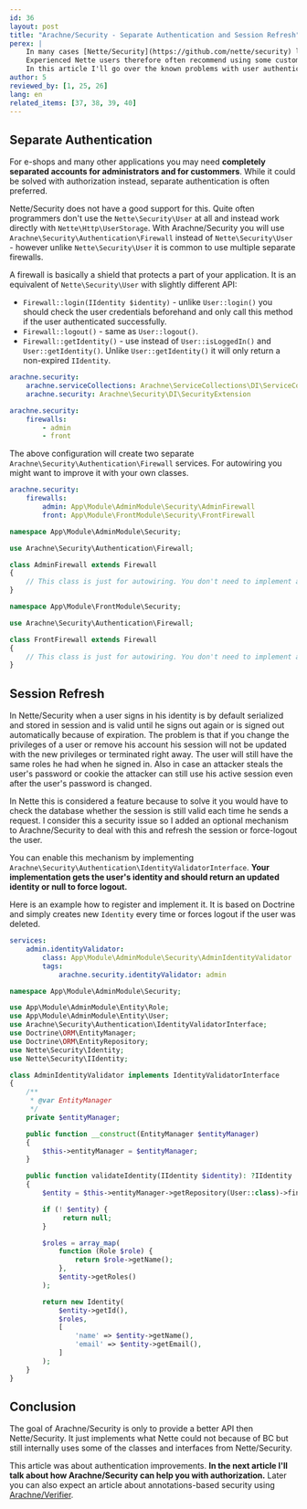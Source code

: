 ```yaml
---
id: 36
layout: post
title: "Arachne/Security - Separate Authentication and Session Refresh"
perex: |
    In many cases [Nette/Security](https://github.com/nette/security) lacks the API needed for certain tasks.
    Experienced Nette users therefore often recommend using some custom solution instead.
    In this article I'll go over the known problems with user authentication and how [Arachne/Security](https://github.com/Arachne/Security) can help you solve them.
author: 5
reviewed_by: [1, 25, 26]
lang: en
related_items: [37, 38, 39, 40]
---
```


## Separate Authentication

For e-shops and many other applications you may need **completely separated accounts for administrators and for custommers**. While it could be solved with authorization instead, separate authentication is often preferred.

Nette/Security does not have a good support for this. Quite often programmers don't use the `Nette\Security\User` at all and instead work directly with `Nette\Http\UserStorage`. With Arachne/Security you will use `Arachne\Security\Authentication\Firewall` instead of `Nette\Security\User` - however unlike `Nette\Security\User` it is common to use multiple separate firewalls.

A firewall is basically a shield that protects a part of your application. It is an equivalent of `Nette\Security\User` with slightly different API:

- `Firewall::login(IIdentity $identity)` - unlike `User::login()` you should check the user credentials beforehand and only call this method if the user authenticated successfully.
- `Firewall::logout()` - same as `User::logout()`.
- `Firewall::getIdentity()` - use instead of `User::isLoggedIn()` and `User::getIdentity()`. Unlike `User::getIdentity()` it will only return a non-expired `IIdentity`.

```yaml
arachne.security:
    arachne.serviceCollections: Arachne\ServiceCollections\DI\ServiceCollectionsExtension
    arachne.security: Arachne\Security\DI\SecurityExtension

arachne.security:
    firewalls:
        - admin
        - front
```

The above configuration will create two separate `Arachne\Security\Authentication\Firewall` services. For autowiring you might want to improve it with your own classes.

```yaml
arachne.security:
    firewalls:
        admin: App\Module\AdminModule\Security\AdminFirewall
        front: App\Module\FrontModule\Security\FrontFirewall
```

```php
namespace App\Module\AdminModule\Security;

use Arachne\Security\Authentication\Firewall;

class AdminFirewall extends Firewall
{
    // This class is just for autowiring. You don't need to implement any methods here.
}
```

```php
namespace App\Module\FrontModule\Security;

use Arachne\Security\Authentication\Firewall;

class FrontFirewall extends Firewall
{
    // This class is just for autowiring. You don't need to implement any methods here.
}
```


## Session Refresh

In Nette/Security when a user signs in his identity is by default serialized and stored in session and is valid until he signs out again or is signed out automatically because of expiration. The problem is that if you change the privileges of a user or remove his account his session will not be updated with the new privileges or terminated right away. The user will still have the same roles he had when he signed in. Also in case an attacker steals the user's password or cookie the attacker can still use his active session even after the user's password is changed.

In Nette this is considered a feature because to solve it you would have to check the database whether the session is still valid each time he sends a request. I consider this a security issue so I added an optional mechanism to Arachne/Security to deal with this and refresh the session or force-logout the user.

You can enable this mechanism by implementing `Arachne\Security\Authentication\IdentityValidatorInterface`. **Your implementation gets the user's identity and should return an updated identity or null to force logout.**

Here is an example how to register and implement it. It is based on Doctrine and simply creates new `Identity` every time or forces logout if the user was deleted.

```yaml
services:
    admin.identityValidator:
        class: App\Module\AdminModule\Security\AdminIdentityValidator
        tags:
            arachne.security.identityValidator: admin
```

```php
namespace App\Module\AdminModule\Security;

use App\Module\AdminModule\Entity\Role;
use App\Module\AdminModule\Entity\User;
use Arachne\Security\Authentication\IdentityValidatorInterface;
use Doctrine\ORM\EntityManager;
use Doctrine\ORM\EntityRepository;
use Nette\Security\Identity;
use Nette\Security\IIdentity;

class AdminIdentityValidator implements IdentityValidatorInterface
{
    /**
     * @var EntityManager
     */
    private $entityManager;

    public function __construct(EntityManager $entityManager)
    {
        $this->entityManager = $entityManager;
    }

    public function validateIdentity(IIdentity $identity): ?IIdentity
    {
        $entity = $this->entityManager->getRepository(User::class)->find($identity->getId());

        if (! $entity) {
             return null;
        }

        $roles = array_map(
            function (Role $role) {
                return $role->getName();
            },
            $entity->getRoles()
        );

        return new Identity(
            $entity->getId(),
            $roles,
            [
                'name' => $entity->getName(),
                'email' => $entity->getEmail(),
            ]
        );
    }
}
```


## Conclusion

The goal of Arachne/Security is only to provide a better API then Nette/Security. It just implements what Nette could not because of BC but still internally uses some of the classes and interfaces from Nette/Security.

This article was about authentication improvements. **In the next article I'll talk about how Arachne/Security can help you with authorization.** Later you can also expect an article about annotations-based security using [Arachne/Verifier](https://github.com/Arachne/Verifier).
